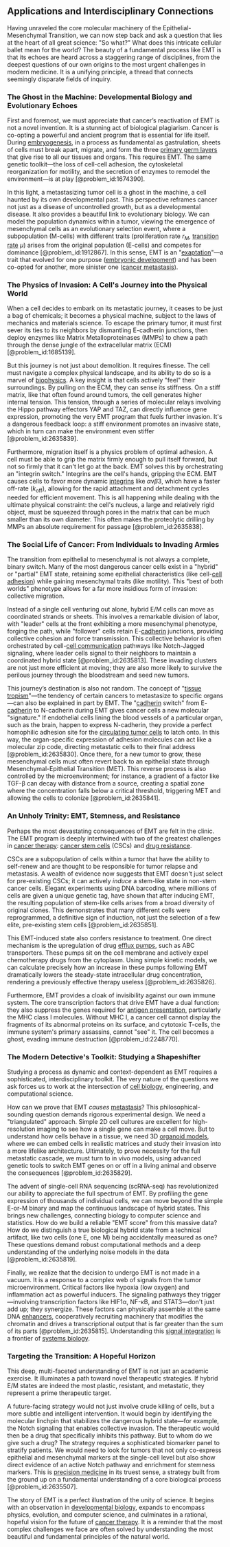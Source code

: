 ## Applications and Interdisciplinary Connections

Having unraveled the core molecular machinery of the Epithelial-Mesenchymal Transition, we can now step back and ask a question that lies at the heart of all great science: "So what?" What does this intricate cellular ballet mean for the world? The beauty of a fundamental process like EMT is that its echoes are heard across a staggering range of disciplines, from the deepest questions of our own origins to the most urgent challenges in modern medicine. It is a unifying principle, a thread that connects seemingly disparate fields of inquiry.

### The Ghost in the Machine: Developmental Biology and Evolutionary Echoes

First and foremost, we must appreciate that cancer’s reactivation of EMT is not a novel invention. It is a stunning act of biological plagiarism. Cancer is co-opting a powerful and ancient program that is essential for life itself. During [embryogenesis](@article_id:154373), in a process as fundamental as gastrulation, sheets of cells must break apart, migrate, and form the three [primary germ layers](@article_id:268824) that give rise to all our tissues and organs. This requires EMT. The same genetic toolkit—the loss of cell-cell adhesion, the cytoskeletal reorganization for motility, and the secretion of enzymes to remodel the environment—is at play [@problem_id:1674390].

In this light, a metastasizing tumor cell is a ghost in the machine, a cell haunted by its own developmental past. This perspective reframes cancer not just as a disease of uncontrolled growth, but as a developmental disease. It also provides a beautiful link to evolutionary biology. We can model the population dynamics within a tumor, viewing the emergence of mesenchymal cells as an evolutionary selection event, where a subpopulation (M-cells) with different traits (proliferation rate $r_M$, [transition rate](@article_id:261890) $\mu$) arises from the original population (E-cells) and competes for dominance [@problem_id:1912867]. In this sense, EMT is an "[exaptation](@article_id:170340)"—a trait that evolved for one purpose ([embryonic development](@article_id:140153)) and has been co-opted for another, more sinister one ([cancer metastasis](@article_id:153537)).

### The Physics of Invasion: A Cell's Journey into the Physical World

When a cell decides to embark on its metastatic journey, it ceases to be just a bag of chemicals; it becomes a physical machine, subject to the laws of mechanics and materials science. To escape the primary tumor, it must first sever its ties to its neighbors by dismantling E-cadherin junctions, then deploy enzymes like Matrix Metalloproteinases (MMPs) to chew a path through the dense jungle of the extracellular matrix (ECM) [@problem_id:1685139].

But this journey is not just about demolition. It requires finesse. The cell must navigate a complex physical landscape, and its ability to do so is a marvel of [biophysics](@article_id:154444). A key insight is that cells actively "feel" their surroundings. By pulling on the ECM, they can sense its stiffness. On a stiff matrix, like that often found around tumors, the cell generates higher internal tension. This tension, through a series of molecular relays involving the Hippo pathway effectors YAP and TAZ, can directly influence gene expression, promoting the very EMT program that fuels further invasion. It's a dangerous feedback loop: a stiff environment promotes an invasive state, which in turn can make the environment even stiffer [@problem_id:2635839].

Furthermore, migration itself is a physics problem of optimal adhesion. A cell must be able to grip the matrix firmly enough to pull itself forward, but not so firmly that it can't let go at the back. EMT solves this by orchestrating an "integrin switch." Integrins are the cell's hands, gripping the ECM. EMT causes cells to favor more dynamic [integrins](@article_id:146142) like $\alpha\mathrm{v}\beta3$, which have a faster off-rate ($k_{\mathrm{off}}$), allowing for the rapid attachment and detachment cycles needed for efficient movement. This is all happening while dealing with the ultimate physical constraint: the cell's nucleus, a large and relatively rigid object, must be squeezed through pores in the matrix that can be much smaller than its own diameter. This often makes the proteolytic drilling by MMPs an absolute requirement for passage [@problem_id:2635838].

### The Social Life of Cancer: From Individuals to Invading Armies

The transition from epithelial to mesenchymal is not always a complete, binary switch. Many of the most dangerous cancer cells exist in a "hybrid" or "partial" EMT state, retaining some epithelial characteristics (like cell-[cell adhesion](@article_id:146292)) while gaining mesenchymal traits (like motility). This "best of both worlds" phenotype allows for a far more insidious form of invasion: collective migration.

Instead of a single cell venturing out alone, hybrid E/M cells can move as coordinated strands or sheets. This involves a remarkable division of labor, with "leader" cells at the front exhibiting a more mesenchymal phenotype, forging the path, while "follower" cells retain E-[cadherin](@article_id:155812) junctions, providing collective cohesion and force transmission. This collective behavior is often orchestrated by cell-[cell communication](@article_id:137676) pathways like Notch-Jagged signaling, where leader cells signal to their neighbors to maintain a coordinated hybrid state [@problem_id:2635813]. These invading clusters are not just more efficient at moving; they are also more likely to survive the perilous journey through the bloodstream and seed new tumors.

This journey’s destination is also not random. The concept of "[tissue tropism](@article_id:176568)"—the tendency of certain cancers to metastasize to specific organs—can also be explained in part by EMT. The "[cadherin](@article_id:155812) switch" from E-[cadherin](@article_id:155812) to N-cadherin during EMT gives cancer cells a new molecular "signature." If endothelial cells lining the blood vessels of a particular organ, such as the brain, happen to express N-cadherin, they provide a perfect homophilic adhesion site for the [circulating tumor cells](@article_id:272947) to latch onto. In this way, the organ-specific expression of adhesion molecules can act like a molecular zip code, directing metastatic cells to their final address [@problem_id:2635830]. Once there, for a new tumor to grow, these mesenchymal cells must often revert back to an epithelial state through Mesenchymal-Epithelial Transition (MET). This reverse process is also controlled by the microenvironment; for instance, a gradient of a factor like TGF-β can decay with distance from a source, creating a spatial zone where the concentration falls below a critical threshold, triggering MET and allowing the cells to colonize [@problem_id:2635841].

### An Unholy Trinity: EMT, Stemness, and Resistance

Perhaps the most devastating consequences of EMT are felt in the clinic. The EMT program is deeply intertwined with two of the greatest challenges in [cancer therapy](@article_id:138543): [cancer stem cells](@article_id:265451) (CSCs) and [drug resistance](@article_id:261365).

CSCs are a subpopulation of cells within a tumor that have the ability to self-renew and are thought to be responsible for tumor relapse and metastasis. A wealth of evidence now suggests that EMT doesn't just select for pre-existing CSCs; it can actively *induce* a stem-like state in non-stem cancer cells. Elegant experiments using DNA barcoding, where millions of cells are given a unique genetic tag, have shown that after inducing EMT, the resulting population of stem-like cells arises from a broad diversity of original clones. This demonstrates that many different cells were reprogrammed, a definitive sign of induction, not just the selection of a few elite, pre-existing stem cells [@problem_id:2635851].

This EMT-induced state also confers resistance to treatment. One direct mechanism is the upregulation of drug [efflux pumps](@article_id:142005), such as ABC transporters. These pumps sit on the cell membrane and actively expel chemotherapy drugs from the cytoplasm. Using simple kinetic models, we can calculate precisely how an increase in these pumps following EMT dramatically lowers the steady-state intracellular drug concentration, rendering a previously effective therapy useless [@problem_id:2635826].

Furthermore, EMT provides a cloak of invisibility against our own immune system. The core transcription factors that drive EMT have a dual function: they also suppress the genes required for [antigen presentation](@article_id:138084), particularly the MHC class I molecules. Without MHC I, a cancer cell cannot display the fragments of its abnormal proteins on its surface, and cytotoxic T-cells, the immune system's primary assassins, cannot "see" it. The cell becomes a ghost, evading immune destruction [@problem_id:2248770].

### The Modern Detective's Toolkit: Studying a Shapeshifter

Studying a process as dynamic and context-dependent as EMT requires a sophisticated, interdisciplinary toolkit. The very nature of the questions we ask forces us to work at the intersection of [cell biology](@article_id:143124), engineering, and computational science.

How can we prove that EMT *causes* [metastasis](@article_id:150325)? This philosophical-sounding question demands rigorous experimental design. We need a "triangulated" approach. Simple 2D cell cultures are excellent for high-resolution imaging to see how a single gene can make a cell move. But to understand how cells behave in a tissue, we need 3D [organoid models](@article_id:195314), where we can embed cells in realistic matrices and study their invasion into a more lifelike architecture. Ultimately, to prove necessity for the full metastatic cascade, we must turn to in vivo models, using advanced genetic tools to switch EMT genes on or off in a living animal and observe the consequences [@problem_id:2635829].

The advent of single-cell RNA sequencing (scRNA-seq) has revolutionized our ability to appreciate the full spectrum of EMT. By profiling the gene expression of thousands of individual cells, we can move beyond the simple E-or-M binary and map the continuous landscape of hybrid states. This brings new challenges, connecting biology to computer science and statistics. How do we build a reliable "EMT score" from this massive data? How do we distinguish a true biological hybrid state from a technical artifact, like two cells (one E, one M) being accidentally measured as one? These questions demand robust computational methods and a deep understanding of the underlying noise models in the data [@problem_id:2635819].

Finally, we realize that the decision to undergo EMT is not made in a vacuum. It is a response to a complex web of signals from the tumor microenvironment. Critical factors like hypoxia (low oxygen) and inflammation act as powerful inducers. The signaling pathways they trigger—involving transcription factors like HIF1α, NF-κB, and STAT3—don't just add up; they synergize. These factors can physically assemble at the same DNA [enhancers](@article_id:139705), cooperatively recruiting machinery that modifies the chromatin and drives a transcriptional output that is far greater than the sum of its parts [@problem_id:2635815]. Understanding this [signal integration](@article_id:174932) is a frontier of [systems biology](@article_id:148055).

### Targeting the Transition: A Hopeful Horizon

This deep, multi-faceted understanding of EMT is not just an academic exercise. It illuminates a path toward novel therapeutic strategies. If hybrid E/M states are indeed the most plastic, resistant, and metastatic, they represent a prime therapeutic target.

A future-facing strategy would not just involve crude killing of cells, but a more subtle and intelligent intervention. It would begin by identifying the molecular linchpin that stabilizes the dangerous hybrid state—for example, the Notch signaling that enables collective invasion. The therapeutic would then be a drug that specifically inhibits this pathway. But to whom do we give such a drug? The strategy requires a sophisticated biomarker panel to stratify patients. We would need to look for tumors that not only co-express epithelial and mesenchymal markers at the single-cell level but also show direct evidence of an active Notch pathway and enrichment for stemness markers. This is [precision medicine](@article_id:265232) in its truest sense, a strategy built from the ground up on a fundamental understanding of a core biological process [@problem_id:2635507].

The story of EMT is a perfect illustration of the unity of science. It begins with an observation in [developmental biology](@article_id:141368), expands to encompass physics, evolution, and computer science, and culminates in a rational, hopeful vision for the future of [cancer therapy](@article_id:138543). It is a reminder that the most complex challenges we face are often solved by understanding the most beautiful and fundamental principles of the natural world.
